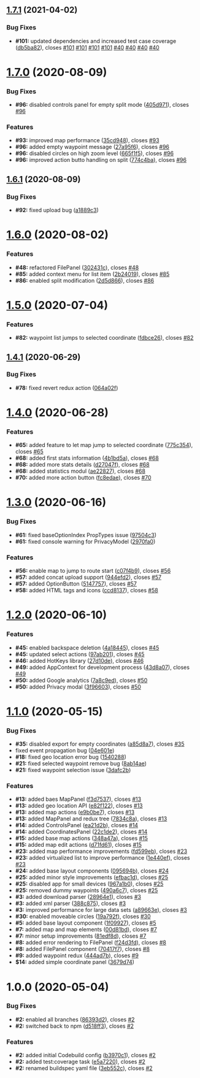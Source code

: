 ## [1.7.1](https://github.com/gasserandreas/trail.me/compare/v1.7.0...v1.7.1) (2021-04-02)


### Bug Fixes

* **#101:** updated dependencies and increased test case coverage ([db5ba82](https://github.com/gasserandreas/trail.me/commit/db5ba8214928508ffb786ef0c04f48bf0bc40aaf)), closes [#101](https://github.com/gasserandreas/trail.me/issues/101) [#101](https://github.com/gasserandreas/trail.me/issues/101) [#101](https://github.com/gasserandreas/trail.me/issues/101) [#101](https://github.com/gasserandreas/trail.me/issues/101) [#40](https://github.com/gasserandreas/trail.me/issues/40) [#40](https://github.com/gasserandreas/trail.me/issues/40) [#40](https://github.com/gasserandreas/trail.me/issues/40) [#40](https://github.com/gasserandreas/trail.me/issues/40)

# [1.7.0](https://github.com/gasserandreas/trail.me/compare/v1.6.1...v1.7.0) (2020-08-09)


### Bug Fixes

* **#96:** disabled controls panel for empty split mode ([405d971](https://github.com/gasserandreas/trail.me/commit/405d97147b9b421fc1384397e65a3d39302923ab)), closes [#96](https://github.com/gasserandreas/trail.me/issues/96)


### Features

* **#93:** improved map performance ([35cd948](https://github.com/gasserandreas/trail.me/commit/35cd948786eef02a4963447fa29e8098a0d0356f)), closes [#93](https://github.com/gasserandreas/trail.me/issues/93)
* **#96:** added empty waypoint message ([27a95f6](https://github.com/gasserandreas/trail.me/commit/27a95f6771a9e633b81e10a17bac2318e6136b9c)), closes [#96](https://github.com/gasserandreas/trail.me/issues/96)
* **#96:** disabled circles on high zoom level ([665f1f5](https://github.com/gasserandreas/trail.me/commit/665f1f5793068596423ededc6d3098eb6e58b4f9)), closes [#96](https://github.com/gasserandreas/trail.me/issues/96)
* **#96:** improved action butto handling on split ([774c4ba](https://github.com/gasserandreas/trail.me/commit/774c4bae6b9ba3baf4ae0b283908ea138b39c8d4)), closes [#96](https://github.com/gasserandreas/trail.me/issues/96)

## [1.6.1](https://github.com/gasserandreas/trail.me/compare/v1.6.0...v1.6.1) (2020-08-09)


### Bug Fixes

* **#92:** fixed upload bug ([a1889c3](https://github.com/gasserandreas/trail.me/commit/a1889c329704604056123a6099c1d4224b29f076))

# [1.6.0](https://github.com/gasserandreas/trail.me/compare/v1.5.0...v1.6.0) (2020-08-02)


### Features

* **#48:** refactored FilePanel ([302431c](https://github.com/gasserandreas/trail.me/commit/302431c14ae83f17bcc70317591202916df7a593)), closes [#48](https://github.com/gasserandreas/trail.me/issues/48)
* **#85:** added context menu for list item ([2b24019](https://github.com/gasserandreas/trail.me/commit/2b24019a110dc04599ac5fe9de52ad0da4d62883)), closes [#85](https://github.com/gasserandreas/trail.me/issues/85)
* **#86:** enabled split modification ([2d5d866](https://github.com/gasserandreas/trail.me/commit/2d5d8665b421832bf97366d4ca5724fd78bc520a)), closes [#86](https://github.com/gasserandreas/trail.me/issues/86)

# [1.5.0](https://github.com/gasserandreas/trail.me/compare/v1.4.1...v1.5.0) (2020-07-04)


### Features

* **#82:** waypoint list jumps to selected coordinate ([fdbce26](https://github.com/gasserandreas/trail.me/commit/fdbce26012b4ab461b8a0c5b4993fbe4fcfd0bbe)), closes [#82](https://github.com/gasserandreas/trail.me/issues/82)

## [1.4.1](https://github.com/gasserandreas/trail.me/compare/v1.4.0...v1.4.1) (2020-06-29)


### Bug Fixes

* **#78:** fixed revert redux action ([064a02f](https://github.com/gasserandreas/trail.me/commit/064a02f2efb32ed9c4ed8a4ee5f55e6aea112217))

# [1.4.0](https://github.com/gasserandreas/trail.me/compare/v1.3.0...v1.4.0) (2020-06-28)


### Features

* **#65:** added feature to let map jump to selected coordinate ([775c354](https://github.com/gasserandreas/trail.me/commit/775c35476ca5872f8e5c6f036c81a5e20cf1f123)), closes [#65](https://github.com/gasserandreas/trail.me/issues/65)
* **#68:** added first stats information ([4b1bd5a](https://github.com/gasserandreas/trail.me/commit/4b1bd5a56ddb9cd9fd1055708d0231a6d347d3ea)), closes [#68](https://github.com/gasserandreas/trail.me/issues/68)
* **#68:** added more stats details ([d27047f](https://github.com/gasserandreas/trail.me/commit/d27047fdaf998967cc9c90c34a9c50ced23497f5)), closes [#68](https://github.com/gasserandreas/trail.me/issues/68)
* **#68:** added statistics modul ([ae22827](https://github.com/gasserandreas/trail.me/commit/ae22827b2cb7ea5f3774d1c1fdc94b934f0cd082)), closes [#68](https://github.com/gasserandreas/trail.me/issues/68)
* **#70:** added more action button ([fc8edae](https://github.com/gasserandreas/trail.me/commit/fc8edae21fc6706c00ff744784788f4cecfd1909)), closes [#70](https://github.com/gasserandreas/trail.me/issues/70)

# [1.3.0](https://github.com/gasserandreas/trail.me/compare/v1.2.0...v1.3.0) (2020-06-16)


### Bug Fixes

* **#61:** fixed baseOptionIndex PropTypes issue ([97504c3](https://github.com/gasserandreas/trail.me/commit/97504c3375a1bf086bc1e087ded8afa3f0a5ed64))
* **#61:** fixed console warning for PrivacyModel ([2970fa0](https://github.com/gasserandreas/trail.me/commit/2970fa0a8d8c2b104c513c630070cc03d401ac85))


### Features

* **#56:** enable map to jump to route start ([c07f4b9](https://github.com/gasserandreas/trail.me/commit/c07f4b9ed4d265b5f9d4bb808615d3e0dbc2f20d)), closes [#56](https://github.com/gasserandreas/trail.me/issues/56)
* **#57:** added concat upload support ([944efd2](https://github.com/gasserandreas/trail.me/commit/944efd2aede67da104f75c41ae6daee1cbfdf793)), closes [#57](https://github.com/gasserandreas/trail.me/issues/57)
* **#57:** added OptionButton ([5147757](https://github.com/gasserandreas/trail.me/commit/5147757864c628fa80e91ecdff718f6a5e8ef975)), closes [#57](https://github.com/gasserandreas/trail.me/issues/57)
* **#58:** added HTML tags and icons ([ccd8137](https://github.com/gasserandreas/trail.me/commit/ccd813784cd76d3244cc86570a4dcd51a604b20a)), closes [#58](https://github.com/gasserandreas/trail.me/issues/58)

# [1.2.0](https://github.com/gasserandreas/trail.me/compare/v1.1.0...v1.2.0) (2020-06-10)


### Features

* **#45:** enabled backspace deletion ([4a18445](https://github.com/gasserandreas/trail.me/commit/4a18445597707615bea6c3d0a388478c876aae43)), closes [#45](https://github.com/gasserandreas/trail.me/issues/45)
* **#45:** updated select actions ([97ab201](https://github.com/gasserandreas/trail.me/commit/97ab2016ac66612a535714d839fe28ac70e6bcaf)), closes [#45](https://github.com/gasserandreas/trail.me/issues/45)
* **#46:** added HotKeys library ([27d10de](https://github.com/gasserandreas/trail.me/commit/27d10de13aca2fc534c1dde0cf6dafd90fd0ae77)), closes [#46](https://github.com/gasserandreas/trail.me/issues/46)
* **#49:** added AppContext for development process ([43d8a07](https://github.com/gasserandreas/trail.me/commit/43d8a07f076e0ab08de39ddc991665e2fab710c8)), closes [#49](https://github.com/gasserandreas/trail.me/issues/49)
* **#50:** added Google analytics ([7a8c9ed](https://github.com/gasserandreas/trail.me/commit/7a8c9ed09de34d1bcadf439764adab5be3a9fbdb)), closes [#50](https://github.com/gasserandreas/trail.me/issues/50)
* **#50:** added Privacy modal ([3f96603](https://github.com/gasserandreas/trail.me/commit/3f966033f28fdd8814a98e414f12c80798bd19a1)), closes [#50](https://github.com/gasserandreas/trail.me/issues/50)

# [1.1.0](https://github.com/gasserandreas/trail.me/compare/v1.0.0...v1.1.0) (2020-05-15)


### Bug Fixes

* **#35:** disabled export for empty coordinates ([a85d8a7](https://github.com/gasserandreas/trail.me/commit/a85d8a7e9fcc1ffe979323adba7e75674e393459)), closes [#35](https://github.com/gasserandreas/trail.me/issues/35)
* fixed event propagation bug ([04e601e](https://github.com/gasserandreas/trail.me/commit/04e601e00bfe728bdedbbd1a2b746ac03bc36856))
* **#18:** fixed geo location error bug ([1540288](https://github.com/gasserandreas/trail.me/commit/154028856f0f08f10b82244ef3dbe2aa799cb7a7))
* **#21:** fixed selected waypoint remove bug ([8ab14ae](https://github.com/gasserandreas/trail.me/commit/8ab14ae04b41448654e877229705ec8d440e6685))
* **#21:** fixed waypoint selection issue ([3dafc2b](https://github.com/gasserandreas/trail.me/commit/3dafc2becf1ff717549ca66a2b83480e983a675d))


### Features

* **#13:** added baes MapPanel ([f3d7537](https://github.com/gasserandreas/trail.me/commit/f3d753773bffb9b86f85add408f329bf345b887f)), closes [#13](https://github.com/gasserandreas/trail.me/issues/13)
* **#13:** added geo location API ([e82f122](https://github.com/gasserandreas/trail.me/commit/e82f12282cf034150b1e6bbff740c24be8610ca9)), closes [#13](https://github.com/gasserandreas/trail.me/issues/13)
* **#13:** added map actions ([e9b0be7](https://github.com/gasserandreas/trail.me/commit/e9b0be7832b019a31bf21f2634999c0d0306fc1d)), closes [#13](https://github.com/gasserandreas/trail.me/issues/13)
* **#13:** added MapPanel and redux tree ([7834c8a](https://github.com/gasserandreas/trail.me/commit/7834c8a42e2626e4b9e3c7808742e0a42f8cfb73)), closes [#13](https://github.com/gasserandreas/trail.me/issues/13)
* **#14:** added ControlsPanel ([ea21d2b](https://github.com/gasserandreas/trail.me/commit/ea21d2bc3302c57ac1c7aeae6b832a744f3f212b)), closes [#14](https://github.com/gasserandreas/trail.me/issues/14)
* **#14:** added CoordinatesPanel ([22c1de2](https://github.com/gasserandreas/trail.me/commit/22c1de2302661a053be7f6445e132f4413a821d9)), closes [#14](https://github.com/gasserandreas/trail.me/issues/14)
* **#15:** added base map actions ([348a47a](https://github.com/gasserandreas/trail.me/commit/348a47a9d1566f139df9c6a0c123b648d9d13cfd)), closes [#15](https://github.com/gasserandreas/trail.me/issues/15)
* **#15:** added map edit actions ([d71fd61](https://github.com/gasserandreas/trail.me/commit/d71fd613b5c03b85c29f34e5aa1434a79854f2c4)), closes [#15](https://github.com/gasserandreas/trail.me/issues/15)
* **#23:** added map performance improvements ([fd599eb](https://github.com/gasserandreas/trail.me/commit/fd599eba46954422bde9f761f8760a4d69bb85fb)), closes [#23](https://github.com/gasserandreas/trail.me/issues/23)
* **#23:** added virtualized list to improve performance ([1e440ef](https://github.com/gasserandreas/trail.me/commit/1e440ef5567b4c082c93ce701b31bc6f846affd7)), closes [#23](https://github.com/gasserandreas/trail.me/issues/23)
* **#24:** added  base layout components ([095694b](https://github.com/gasserandreas/trail.me/commit/095694bc8be52e3ada576e18849ac01794833d80)), closes [#24](https://github.com/gasserandreas/trail.me/issues/24)
* **#25:** added minor style improvements ([efbac1d](https://github.com/gasserandreas/trail.me/commit/efbac1d8e729c32a917e57077f7587388c6e4429)), closes [#25](https://github.com/gasserandreas/trail.me/issues/25)
* **#25:** disabled app for small devices ([967a1b0](https://github.com/gasserandreas/trail.me/commit/967a1b018c3d1a55757864e8cf3a5d1297039e4c)), closes [#25](https://github.com/gasserandreas/trail.me/issues/25)
* **#25:** removed dummy waypoints ([490a6c7](https://github.com/gasserandreas/trail.me/commit/490a6c74420405abe49cecafcd122a9782acebea)), closes [#25](https://github.com/gasserandreas/trail.me/issues/25)
* **#3:** added download parser ([28964e1](https://github.com/gasserandreas/trail.me/commit/28964e1d93106ef289e07e71227cdc70bf2a2b9e)), closes [#3](https://github.com/gasserandreas/trail.me/issues/3)
* **#3:** added xml parser ([388c875](https://github.com/gasserandreas/trail.me/commit/388c875051fa9ffe5104e4ce9bf1d068fee99a0d)), closes [#3](https://github.com/gasserandreas/trail.me/issues/3)
* **#3:** improved performance for large data sets ([a89663e](https://github.com/gasserandreas/trail.me/commit/a89663e4ea9c2f8defcbc94da375c4a49125029a)), closes [#3](https://github.com/gasserandreas/trail.me/issues/3)
* **#30:** enabled moveable circles ([19a792f](https://github.com/gasserandreas/trail.me/commit/19a792ff866156e283f44f225bd0ed943538474f)), closes [#30](https://github.com/gasserandreas/trail.me/issues/30)
* **#5:** added base layout component ([1f09927](https://github.com/gasserandreas/trail.me/commit/1f099272a6b9a396ab5512decc15eaa09572e245)), closes [#5](https://github.com/gasserandreas/trail.me/issues/5)
* **#7:** added map and map elements ([00d81bd](https://github.com/gasserandreas/trail.me/commit/00d81bd9eea74a3ca2ff9952f9f3606689dbcd15)), closes [#7](https://github.com/gasserandreas/trail.me/issues/7)
* **#7:** minor setup improvements ([81edf8d](https://github.com/gasserandreas/trail.me/commit/81edf8db0033264f22f62b108bc128c57a97f16b)), closes [#7](https://github.com/gasserandreas/trail.me/issues/7)
* **#8:** added error rendering to FilePanel ([f24d3fd](https://github.com/gasserandreas/trail.me/commit/f24d3fd5dfcae851d7a6b873b59383ea4327cd7a)), closes [#8](https://github.com/gasserandreas/trail.me/issues/8)
* **#8:** added FilePanel component ([70417f7](https://github.com/gasserandreas/trail.me/commit/70417f7763c4b41c7f00306a279288f1852d4bf9)), closes [#8](https://github.com/gasserandreas/trail.me/issues/8)
* **#9:** added waypoint redux ([444ad7b](https://github.com/gasserandreas/trail.me/commit/444ad7b9e1bdeccde1026d4695a25a6dc3460a99)), closes [#9](https://github.com/gasserandreas/trail.me/issues/9)
* **$14:** added simple coordinate panel ([3679d74](https://github.com/gasserandreas/trail.me/commit/3679d74b1844340a8d9cf6e6c7ba22bab4619194))

# 1.0.0 (2020-05-04)


### Bug Fixes

* **#2:** enabled all branches ([86393d2](https://github.com/gasserandreas/trail.me/commit/86393d2d418432d1ee269079507daf0113b41c13)), closes [#2](https://github.com/gasserandreas/trail.me/issues/2)
* **#2:** switched back to npm ([d518ff3](https://github.com/gasserandreas/trail.me/commit/d518ff335fb60de1c622f6b88a877c3cdc49dab7)), closes [#2](https://github.com/gasserandreas/trail.me/issues/2)


### Features

* **#2:** added initial Codebuild config ([b3970c1](https://github.com/gasserandreas/trail.me/commit/b3970c14450eb65dbc6c5c75c3af1b10388596f0)), closes [#2](https://github.com/gasserandreas/trail.me/issues/2)
* **#2:** added test:coverage task ([e5a7220](https://github.com/gasserandreas/trail.me/commit/e5a7220ce1e3b0a23be4f36a06a80033c8d260be)), closes [#2](https://github.com/gasserandreas/trail.me/issues/2)
* **#2:** renamed buildspec yaml file ([3eb552c](https://github.com/gasserandreas/trail.me/commit/3eb552c7ac74d693e1bd90390a13ba66065bf7fb)), closes [#2](https://github.com/gasserandreas/trail.me/issues/2)
